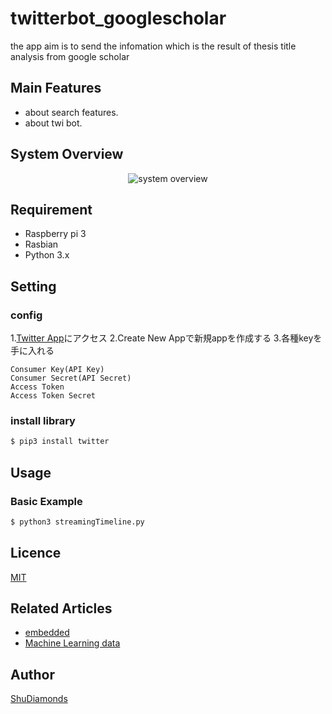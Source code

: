 # twitterbot_googlescholar
the app aim is to send the infomation which is the result of thesis title analysis from google scholar


## Main Features
* about search features.
* about twi bot.

## System Overview
<p align="center"> 
<img  src=""  title="system overview">
</p>
  
## Requirement  
* Raspberry pi 3  
* Rasbian 
* Python 3.x  

 
## Setting
###  config

1.[Twitter App](https://apps.twitter.com/)にアクセス
2.Create New Appで新規appを作成する
3.各種keyを手に入れる

    Consumer Key(API Key)
    Consumer Secret(API Secret)
    Access Token
    Access Token Secret
    
### install library
```bash
$ pip3 install twitter

```

## Usage
### Basic Example
```bash
$ python3 streamingTimeline.py
```




## Licence

  [MIT](https://github.com/tcnksm/tool/blob/master/LICENCE)

## Related Articles
* [embedded](https://github.com/topics/shu-embedded-systems)
* [Machine Learning data](https://github.com/topics/shu-machine-learning-data)

## Author
  [ShuDiamonds](https://github.com/ShuDiamonds)
